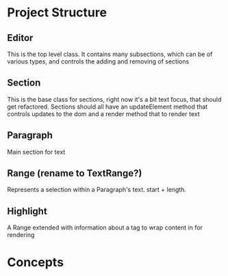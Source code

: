 # Project Structure

## Editor

This is the top level class. It contains many subsections, which can be of various types, and controls the adding and removing of sections

## Section

This is the base class for sections, right now it's a bit text focus, that should get refactored. Sections should all have an updateElement method that controls updates to the dom and a render method that to render text

## Paragraph

Main section for text

## Range (rename to TextRange?)

Represents a selection within a Paragraph's text. start + length.

## Highlight

A Range extended with information about a tag to wrap content in for rendering


# Concepts
